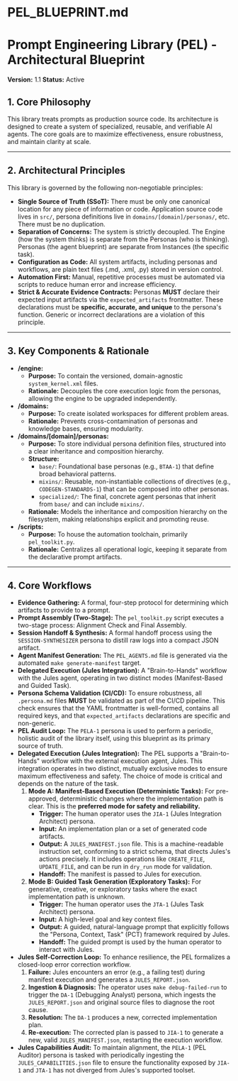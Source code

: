 # PEL_BLUEPRINT.md
# Prompt Engineering Library (PEL) - Architectural Blueprint

**Version:** 1.1
**Status:** Active

## 1. Core Philosophy

This library treats prompts as production source code. Its architecture is designed to create a system of specialized, reusable, and verifiable AI agents. The core goals are to maximize effectiveness, ensure robustness, and maintain clarity at scale.

---

## 2. Architectural Principles


This library is governed by the following non-negotiable principles:
-   **Single Source of Truth (SSoT):** There must be only one canonical location for any piece of information or code. Application source code lives in `src/`, persona definitions live in `domains/[domain]/personas/`, etc. There must be no duplication.
-   **Separation of Concerns:** The system is strictly decoupled. The Engine (how the system thinks) is separate from the Personas (who is thinking). Personas (the agent blueprint) are separate from Instances (the specific task).
-   **Configuration as Code:** All system artifacts, including personas and workflows, are plain text files (.md, .xml, .py) stored in version control.
-   **Automation First:** Manual, repetitive processes must be automated via scripts to reduce human error and increase efficiency.
-   **Strict & Accurate Evidence Contracts:** Personas **MUST** declare their expected input artifacts via the `expected_artifacts` frontmatter. These declarations must be **specific, accurate, and unique** to the persona's function. Generic or incorrect declarations are a violation of this principle.
---

## 3. Key Components & Rationale


-   **/engine:**
    -   **Purpose:** To contain the versioned, domain-agnostic `system_kernel.xml` files.
    -   **Rationale:** Decouples the core execution logic from the personas, allowing the engine to be upgraded independently.
-   **/domains:**
    -   **Purpose:** To create isolated workspaces for different problem areas.
    -   **Rationale:** Prevents cross-contamination of personas and knowledge bases, ensuring modularity.
-   **/domains/[domain]/personas:**
    -   **Purpose:** To store individual persona definition files, structured into a clear inheritance and composition hierarchy.
    -   **Structure:**
        -   `base/`: Foundational base personas (e.g., `BTAA-1`) that define broad behavioral patterns.
        -   `mixins/`: Reusable, non-instantiable collections of directives (e.g., `CODEGEN-STANDARDS-1`) that can be composed into other personas.
        -   `specialized/`: The final, concrete agent personas that inherit from `base/` and can include `mixins/`.
    -   **Rationale:** Models the inheritance and composition hierarchy on the filesystem, making relationships explicit and promoting reuse.
-   **/scripts:**
    -   **Purpose:** To house the automation toolchain, primarily `pel_toolkit.py`.
    -   **Rationale:** Centralizes all operational logic, keeping it separate from the declarative prompt artifacts.

---

## 4. Core Workflows
-   **Evidence Gathering:** A formal, four-step protocol for determining which artifacts to provide to a prompt.
-   **Prompt Assembly (Two-Stage):** The `pel_toolkit.py` script executes a two-stage process: Alignment Check and Final Assembly.
-   **Session Handoff & Synthesis:** A formal handoff process using the `SESSION-SYNTHESIZER` persona to distill raw logs into a compact JSON artifact.
-   **Agent Manifest Generation:** The `PEL_AGENTS.md` file is generated via the automated `make generate-manifest` target.
-   **Delegated Execution (Jules Integration):** A "Brain-to-Hands" workflow with the Jules agent, operating in two distinct modes (Manifest-Based and Guided Task).
-   **Persona Schema Validation (CI/CD):** To ensure robustness, all `.persona.md` files **MUST** be validated as part of the CI/CD pipeline. This check ensures that the YAML frontmatter is well-formed, contains all required keys, and that `expected_artifacts` declarations are specific and non-generic.
-   **PEL Audit Loop:** The `PELA-1` persona is used to perform a periodic, holistic audit of the library itself, using this blueprint as its primary source of truth.
-   **Delegated Execution (Jules Integration):** The PEL supports a "Brain-to-Hands" workflow with the external execution agent, Jules. This integration operates in two distinct, mutually exclusive modes to ensure maximum effectiveness and safety. The choice of mode is critical and depends on the nature of the task.
    1.  **Mode A: Manifest-Based Execution (Deterministic Tasks):** For pre-approved, deterministic changes where the implementation path is clear. This is the **preferred mode for safety and reliability.**
        -   **Trigger:** The human operator uses the `JIA-1` (Jules Integration Architect) persona.
        -   **Input:** An implementation plan or a set of generated code artifacts.
        -   **Output:** A `JULES_MANIFEST.json` file. This is a machine-readable instruction set, conforming to a strict schema, that directs Jules's actions precisely. It includes operations like `CREATE_FILE`, `UPDATE_FILE`, and can be run in `dry_run` mode for validation.
        -   **Handoff:** The manifest is passed to Jules for execution.
    2.  **Mode B: Guided Task Generation (Exploratory Tasks):** For generative, creative, or exploratory tasks where the exact implementation path is unknown.
        -   **Trigger:** The human operator uses the `JTA-1` (Jules Task Architect) persona.
        -   **Input:** A high-level goal and key context files.
        -   **Output:** A guided, natural-language prompt that explicitly follows the "Persona, Context, Task" (PCT) framework required by Jules.
        -   **Handoff:** The guided prompt is used by the human operator to interact with Jules.
-   **Jules Self-Correction Loop:** To enhance resilience, the PEL formalizes a closed-loop error correction workflow.
    1.  **Failure:** Jules encounters an error (e.g., a failing test) during manifest execution and generates a `JULES_REPORT.json`.
    2.  **Ingestion & Diagnosis:** The operator uses `make debug-failed-run` to trigger the `DA-1` (Debugging Analyst) persona, which ingests the `JULES_REPORT.json` and original source files to diagnose the root cause.
    3.  **Resolution:** The `DA-1` produces a new, corrected implementation plan.
    4.  **Re-execution:** The corrected plan is passed to `JIA-1` to generate a new, valid `JULES_MANIFEST.json`, restarting the execution workflow.
-   **Jules Capabilities Audit:** To maintain alignment, the `PELA-1` (PEL Auditor) persona is tasked with periodically ingesting the `JULES_CAPABILITIES.json` file to ensure the functionality exposed by `JIA-1` and `JTA-1` has not diverged from Jules's supported toolset.